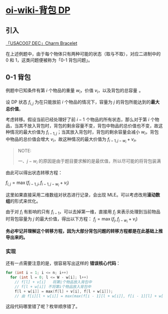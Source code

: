 # [oi-wiki-背包 DP](https://oi-wiki.org/dp/knapsack/) 

## 引入

[「USACO07 DEC」Charm Bracelet](https://www.luogu.com.cn/problem/P2871)



在上述例题中，由于每个物体只有两种可能的状态（取与不取），对应二进制中的 $0$ 和 $1$，这类问题便被称为「0-1 背包问题」。

## 0-1 背包



例题中已知条件有第 $i$ 个物品的重量 $w_{i}$，价值 $v_{i}$，以及背包的总容量 ![W](data:image/gif;base64,R0lGODlhAQABAIAAAAAAAP///yH5BAEAAAAALAAAAAABAAEAAAIBRAA7)。

设 DP 状态 $f_{i,j}$ 为在只能放前 $i$ 个物品的情况下，容量为 $j$ 的背包所能达到的**最大总价值**。

考虑转移。假设当前已经处理好了前 $i-1$ 个物品的所有状态，那么对于第 $i$ 个物品，当其不放入背包时，背包的剩余容量不变，背包中物品的总价值也不变，故这种情况的最大价值为 $f_{i-1,j}$；当其放入背包时，背包的剩余容量会减小 $w_{i}$，背包中物品的总价值会增大 $v_{i}$，故这种情况的最大价值为 $f_{i-1,j-w_{i}}+v_{i}$。

> NOTE:
>
> 一、$j-w_{i}$ 的原因是由于题目要求解的是最优值，所以尽可能的将背包装满

由此可以得出状态转移方程：

 $f_{i,j}=\max(f_{i-1,j},f_{i-1,j-w_{i}}+v_{i})$ 

这里如果直接采用二维数组对状态进行记录，会出现 MLE。可以考虑改用**滚动数组**的形式来优化。

由于对 $f_i$ 有影响的只有 $f_{i-1}$，可以去掉第一维，直接用 $f_{j}$ 来表示处理到当前物品时背包容量为 $j$ 的最大价值，得出以下方程：
 $f_j=\max \left(f_j,f_{j-w_i}+v_i\right)$ 

**务必牢记并理解这个转移方程，因为大部分背包问题的转移方程都是在此基础上推导出来的。**

### 实现

还有一点需要注意的是，很容易写出这样的 **错误核心代码**：

```c++
for (int i = 1; i <= n; i++)
  for (int l = 0; l <= W - w[i]; l++)
    // f[l] + v[i]   将第i个物品放入背包中
    // f[l + w[i]] 不将第i个物品放入背包中
    f[l + w[i]] = max(f[l] + v[i], f[l + w[i]]);
    // 由 f[i][l + w[i]] = max(max(f[i - 1][l + w[i]], f[i - 1][l] + w[i]), f[i][l + w[i]]); 简化而来
```

这段代码哪里错了呢？枚举顺序错了。


